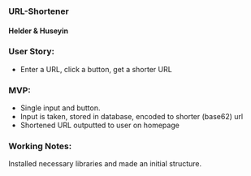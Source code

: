 ### URL-Shortener
#### Helder & Huseyin

### User Story:
* Enter a URL, click a button, get a shorter URL

### MVP:
* Single input and button.
* Input is taken, stored in database, encoded to shorter (base62) url
* Shortened URL outputted to user on homepage

### Working Notes:

Installed necessary libraries and made an initial structure.